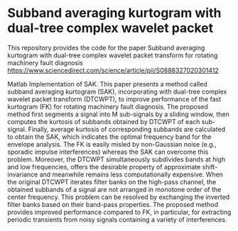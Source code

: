 # Subband averaging kurtogram with dual-tree complex wavelet packet
This repository provides the code for the paper Subband averaging kurtogram with dual-tree complex wavelet
packet transform for rotating machinery fault diagnosis
https://www.sciencedirect.com/science/article/pii/S0888327020301412

Matlab Implementation of SAK. This paper presents a method called subband 
averaging kurtogram (SAK), incorporating with dual-tree complex wavelet packet 
transform (DTCWPT), to improve performance of the fast kurtogram (FK) for rotating 
machinery fault diagnosis. The proposed method first segments a signal into 
M sub-signals by a sliding window, then computes the kurtosis of subbands 
obtained by DTCWPT of each sub-signal. Finally, average kurtosis of 
corresponding subbands are calculated to obtain the SAK, which indicates 
the optimal frequency band for the envelope analysis. The FK is easily 
misled by non-Gaussian noise (e.g., sporadic impulse interferences) 
whereas the SAK can overcome this problem. Moreover, the DTCWPT 
simultaneously subdivides bands at high and low frequencies, offers the 
desirable property of approximate shift-invariance and meanwhile remains 
less computationally expensive. When the original DTCWPT iterates filter 
banks on the high-pass channel, the obtained subbands of a signal are not 
arranged in monotone order of the center frequency. This problem can be 
resolved by exchanging the inverted filter banks based on their band-pass 
properties. The proposed method provides improved performance compared 
to FK, in particular, for extracting periodic transients from noisy signals containing
a variety of interferences.
